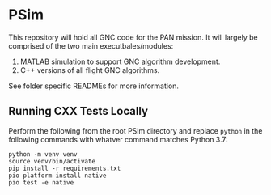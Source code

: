 
# PSim

This repository will hold all GNC code for the PAN mission. It will largely be
comprised of the two main executbales/modules:

 1. MATLAB simulation to support GNC algorithm development.
 2. C++ versions of all flight GNC algorithms.

See folder specific READMEs for more information.

## Running CXX Tests Locally

Perform the following from the root PSim directory and replace `python` in the following commands with whatver command matches Python 3.7:

    python -m venv venv
    source venv/bin/activate
    pip install -r requirements.txt
    pio platform install native
    pio test -e native
